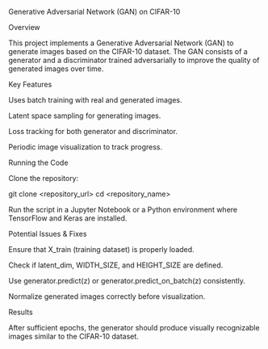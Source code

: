 Generative Adversarial Network (GAN) on CIFAR-10

Overview

This project implements a Generative Adversarial Network (GAN) to generate images based on the CIFAR-10 dataset. The GAN consists of a generator and a discriminator trained adversarially to improve the quality of generated images over time.

Key Features

Uses batch training with real and generated images.

Latent space sampling for generating images.

Loss tracking for both generator and discriminator.

Periodic image visualization to track progress.

Running the Code

Clone the repository:

git clone <repository_url>
cd <repository_name>

Run the script in a Jupyter Notebook or a Python environment where TensorFlow and Keras are installed.

Potential Issues & Fixes

Ensure that X_train (training dataset) is properly loaded.

Check if latent_dim, WIDTH_SIZE, and HEIGHT_SIZE are defined.

Use generator.predict(z) or generator.predict_on_batch(z) consistently.

Normalize generated images correctly before visualization.

Results

After sufficient epochs, the generator should produce visually recognizable images similar to the CIFAR-10 dataset.
